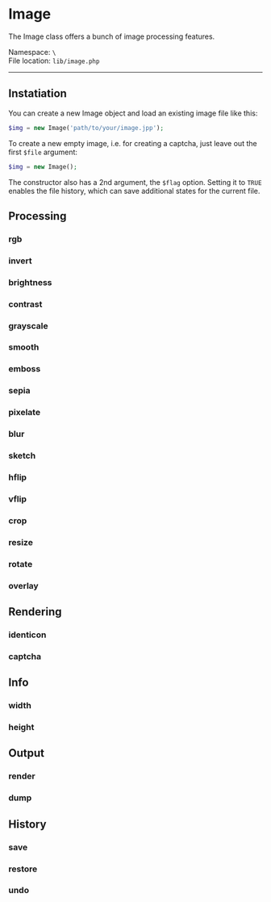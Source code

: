 # Image
The Image class offers a bunch of image processing features.

Namespace: `\` <br/>
File location: `lib/image.php`

---

## Instatiation

You can create a new Image object and load an existing image file like this:

``` php
$img = new Image('path/to/your/image.jpp');
```

To create a new empty image, i.e. for creating a captcha, just leave out the first `$file` argument:

``` php
$img = new Image();
```

The constructor also has a 2nd argument, the `$flag` option. Setting it to `TRUE` enables the file history, which can save additional states for the current file.

## Processing

### rgb
### invert
### brightness
### contrast
### grayscale
### smooth
### emboss
### sepia
### pixelate
### blur
### sketch
### hflip
### vflip
### crop
### resize
### rotate
### overlay

## Rendering
### identicon
### captcha

## Info
### width
### height

## Output
### render
### dump

## History
### save
### restore
### undo